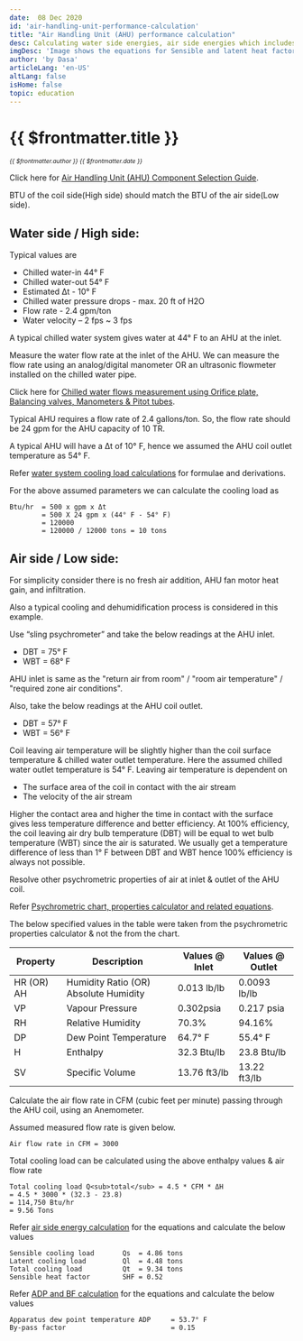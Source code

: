 ```yaml
---
date:  08 Dec 2020
id: 'air-handling-unit-performance-calculation'
title: "Air Handling Unit (AHU) performance calculation"
desc: Calculating water side energies, air side energies which includes capacity/tonnage, psychrometric properties, air flow rate, apparatus dew point temperature & by-pass factor.
imgDesc: 'Image shows the equations for Sensible and latent heat factors'
author: 'by Dasa'
articleLang: 'en-US'
altLang: false
isHome: false
topic: education
---
```


<altLang />

<div style="display: none">

![](/img/education/air-handling-unit-performance-calculation/_thumbnail.png)

</div>

# {{ $frontmatter.title }}
<i style="font-size: 0.75em;"> {{ $frontmatter.author }} {{ $frontmatter.date }} </i>

Click here for [Air Handling Unit (AHU) Component Selection Guide](https://thedatatalks.in/education/air-handling-unit-performance-calculation).

BTU of the coil side(High side) should match the BTU of the air side(Low side).

## Water side / High side:

Typical values are 

 - Chilled water-in 44° F
 - Chilled water-out 54° F
 - Estimated Δt - 10° F
 - Chilled water pressure drops - max. 20 ft of H2O
 - Flow rate - 2.4 gpm/ton
 - Water velocity – 2 fps ~ 3 fps

A typical chilled water system gives water at 44° F to an AHU at the inlet.

Measure the water flow rate at the inlet of the AHU. We can measure the flow rate using an analog/digital manometer OR an ultrasonic flowmeter installed on the chilled water pipe. 

Click here for [Chilled water flows measurement using Orifice plate, Balancing valves, Manometers & Pitot tubes](https://thedatatalks.in/education/chilled-water-flow-measurement).

Typical AHU requires a flow rate of 2.4 gallons/ton. So, the flow rate should be 24 gpm for the AHU capacity of 10 TR.

A typical AHU will have a Δt of 10° F, hence we assumed the AHU coil outlet temperature as 54° F.

Refer [water system cooling load calculations](https://thedatatalks.in/education/ahu-water-side-cooling-load-calculation) for formulae and derivations.

For the above assumed parameters we can calculate the cooling load as

```
Btu/hr 	= 500 x gpm x Δt
	    = 500 X 24 gpm x (44° F - 54° F)
	    = 120000
	    = 120000 / 12000 tons = 10 tons
```

## Air side / Low side:

For simplicity consider there is no fresh air addition, AHU fan motor heat gain, and infiltration.

Also a typical cooling and dehumidification process is considered in this example.

Use “sling psychrometer” and take the below readings at the AHU inlet.

 - DBT = 75° F
 - WBT = 68° F

AHU inlet is same as the "return air from room" / "room air temperature" / "required zone air conditions".

Also, take the below readings at the AHU coil outlet.

 - DBT = 57° F
 - WBT = 56° F

Coil leaving air temperature will be slightly higher than the coil surface temperature & chilled water outlet temperature. Here the assumed chilled water outlet temperature is 54° F. Leaving air temperature is dependent on

 - The surface area of the coil in contact with the air stream
 - The velocity of the air stream

Higher the contact area and higher the time in contact with the surface gives less temperature difference and better efficiency. 
At 100% efficiency, the coil leaving air dry bulb temperature (DBT) will be equal to wet bulb temperature (WBT) since the air is saturated. 
We usually get a temperature difference of less than 1° F between DBT and WBT hence 100% efficiency is always not possible.

Resolve other psychrometric properties of air at inlet & outlet of the AHU coil.

Refer [Psychrometric chart, properties calculator and related equations](https://thedatatalks.in/education/psychrometric-chart-and-related-equations).

The below specified values in the table were taken from the psychrometric properties calculator & not the from the chart.

| Property   | Description                           | Values @ Inlet | Values @ Outlet |
|------------|---------------------------------------|----------------|-----------------|
| HR (OR) AH | Humidity Ratio (OR) Absolute Humidity | 0.013 lb/lb    | 0.0093 lb/lb    |
| VP         | Vapour Pressure                       | 0.302psia      | 0.217 psia      |
| RH         | Relative Humidity                     | 70.3%          | 94.16%          |
| DP         | Dew Point Temperature                 | 64.7° F        | 55.4° F         |
| H          | Enthalpy                              | 32.3 Btu/lb    | 23.8 Btu/lb     |
| SV         | Specific Volume                       | 13.76 ft3/lb   | 13.22 ft3/lb    |

Calculate the air flow rate in CFM (cubic feet per minute) passing through the AHU coil, using an Anemometer. 

Assumed measured flow rate is given below.

```
Air flow rate in CFM = 3000
```
Total cooling load can be calculated using the above enthalpy values & air flow rate

```
Total cooling load Q<sub>total</sub> = 4.5 * CFM * ΔH
= 4.5 * 3000 * (32.3 - 23.8)
= 114,750 Btu/hr
= 9.56 Tons
```

Refer [air side energy calculation](https://thedatatalks.in/education/ahu-air-side-cooling-load-calculation) for the equations and calculate the below values

```
Sensible cooling load 		Qs 	= 4.86 tons
Latent cooling load			Ql 	= 4.48 tons
Total cooling load			Qt 	= 9.34 tons
Sensible heat factor		SHF = 0.52
```

Refer [ADP and BF calculation](https://thedatatalks.in/education/adp-and-bf-calculation) for the equations and calculate the below values

```
Apparatus dew point temperature ADP 	= 53.7° F
By-pass factor							= 0.15	
```






